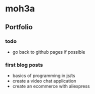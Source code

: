 # moh3a

## Portfolio

### todo

- go back to github pages if possible

### first blog posts

- basics of programming in js/ts
- create a video chat application
- create an ecommerce with aliexpress

